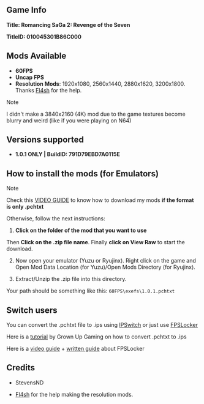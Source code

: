 ## Game Info

**Title: Romancing SaGa 2: Revenge of the Seven**

**TitleID: 010045301B86C000**

## Mods Available

- **60FPS**
- **Uncap FPS**
- **Resolution Mods**: 1920x1080, 2560x1440, 2880x1620, 3200x1800. Thanks [Fl4sh](https://github.com/Fl4sh9174/Switch-Ultrawide-Mods) for the help.

> [!NOTE]
I didn't make a 3840x2160 (4K) mod due to the game textures become blurry and weird (like if you were playing on N64)

## Versions supported

- **1.0.1 ONLY | BuildID: 791D79EBD7A0115E**

## How to install the mods (for Emulators)

> [!NOTE]
Check this [VIDEO GUIDE](https://youtu.be/ij5fLfaZAWc?si=kBf1FVzheZY5SMgz) to know how to download my mods **if the format is only .pchtxt**

Otherwise, follow the next instructions:

1. **Click on the folder of the mod that you want to use**

Then **Click on the .zip file name**. Finally **click on View Raw** to start the download.

2. Now open your emulator (Yuzu or Ryujinx). Right click on the game and Open Mod Data Location (for Yuzu)/Open Mods Directory (for Ryujinx).

3. Extract/Unzip the .zip file into this directory.

Your path should be something like this: `60FPS\exefs\1.0.1.pchtxt`

## Switch users

You can convert  the .pchtxt file to .ips using [IPSwitch](https://github.com/3096/ipswitch) or just use [FPSLocker](https://github.com/masagrator/FPSLocker)

Here is a [tutorial](https://youtu.be/m-V6Rs2sm9w?si=-b10u6yv0dhih5Kk) by Grown Up Gaming on how to convert .pchtxt to .ips

Here is a [video guide](https://youtu.be/0X5g6HF7LB4?si=n-UtFAEAj2VtjEQQ) + [written guide](https://rentry.co/NSwitch60FPSLockerGuide) about FPSLocker

## Credits 

- StevensND

- [Fl4sh](https://github.com/Fl4sh9174/Switch-Ultrawide-Mods) for the help making the resolution mods.